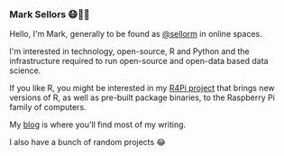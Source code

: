 ### Mark Sellors 😷🐠🥑

Hello, I'm Mark, generally to be found as [@sellorm](https://twitter.com/sellorm) in online spaces.

I'm interested in technology, open-source, R and Python and the infrastructure required to run open-source and open-data based data science.

If you like R, you might be interested in my [R4Pi project](https://r4pi.org) that brings new versions of R, as well as pre-built package binaries, to the Raspberry Pi family of computers.

My [blog](https://blog.sellorm.com) is where you'll find most of my writing.

I also have a bunch of random projects 😂


<!--
**sellorm/sellorm** is a ✨ _special_ ✨ repository because its `README.md` (this file) appears on your GitHub profile.

Here are some ideas to get you started:

- 🔭 I’m currently working on ...
- 🌱 I’m currently learning ...
- 👯 I’m looking to collaborate on ...
- 🤔 I’m looking for help with ...
- 💬 Ask me about ...
- 📫 How to reach me: ...
- 😄 Pronouns: ...
- ⚡ Fun fact: ...
-->
